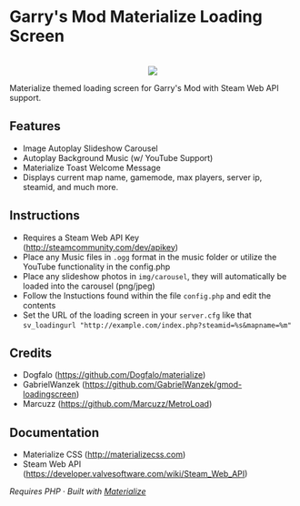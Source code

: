 Garry's Mod Materialize Loading Screen
==================

<p align="center"><br>
  <img src="https://github.com/Au1st3in/gmod-loadingscreen-materialize/blob/master/img/gmod-loadingscreen-materialize.png?raw=true" width=“100%” height=“100%”/>
</p>
Materialize themed loading screen for Garry's Mod with Steam Web API support.

## Features

- Image Autoplay Slideshow Carousel
- Autoplay Background Music (w/ YouTube Support)
- Materialize Toast Welcome Message
- Displays current map name, gamemode, max players, server ip, steamid, and much more.

## Instructions

* Requires a Steam Web API Key (http://steamcommunity.com/dev/apikey)
* Place any Music files in `.ogg` format in the music folder or utilize the YouTube functionality in the config.php
* Place any slideshow photos in `img/carousel`, they will automatically be loaded into the carousel (png/jpeg)
* Follow the Instuctions found within the file `config.php` and edit the contents
* Set the URL of the loading screen in your `server.cfg` like that `sv_loadingurl "http://example.com/index.php?steamid=%s&mapname=%m"`

## Credits
* Dogfalo (https://github.com/Dogfalo/materialize)
* GabrielWanzek (https://github.com/GabrielWanzek/gmod-loadingscreen)
* Marcuzz (https://github.com/Marcuzz/MetroLoad)

## Documentation
* Materialize CSS (http://materializecss.com)
* Steam Web API (https://developer.valvesoftware.com/wiki/Steam_Web_API)

_Requires PHP_ &middot; _Built with [Materialize](http://materializecss.com)_
